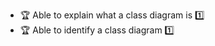 * <span id="outcome-classDiagrams-introduction-one">:trophy: Able to explain what a class diagram is :one:</span>
* <span id="outcome-classDiagrams-introduction-two">:trophy: Able to identify a class diagram :one:</span>
